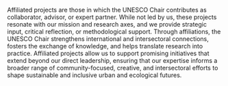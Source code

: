 Affiliated projects are those in which the UNESCO Chair contributes as collaborator, advisor, or expert partner. While not led by us, these projects resonate with our mission and research axes, and we provide strategic input, critical reflection, or methodological support. Through affiliations, the UNESCO Chair strengthens international and intersectoral connections, fosters the exchange of knowledge, and helps translate research into practice. Affiliated projects allow us to support promising initiatives that extend beyond our direct leadership, ensuring that our expertise informs a broader range of community-focused, creative, and intersectoral efforts to shape sustainable and inclusive urban and ecological futures.